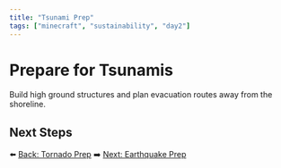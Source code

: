 ```yaml
---
title: "Tsunami Prep"
tags: ["minecraft", "sustainability", "day2"]
---
```

# Prepare for Tsunamis

Build high ground structures and plan evacuation routes away from the shoreline.

## Next Steps

⬅️ [Back: Tornado Prep](/sustainability_lab/Day-2/01_tornado)
➡️ [Next: Earthquake Prep](/sustainability_lab/Day-2/03_earthquake)
